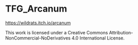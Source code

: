# TFG_Arcanum

https://wildrats.itch.io/arcanum

This work is licensed under a Creative Commons Attribution-NonCommercial-NoDerivatives 4.0 International License.
